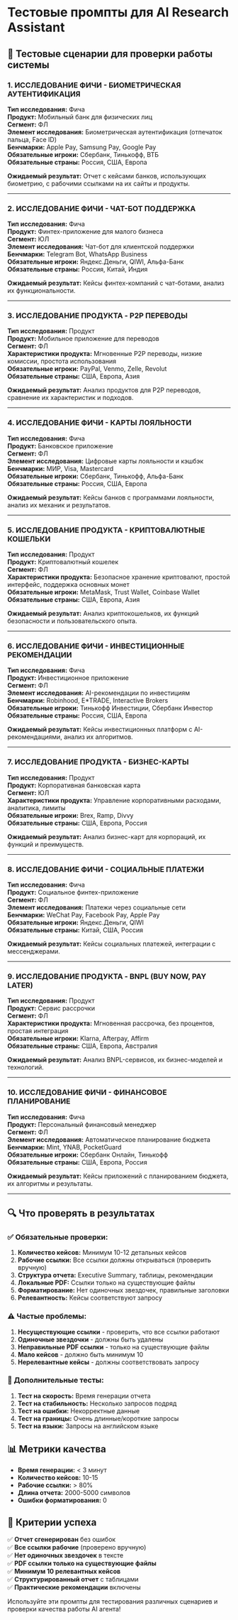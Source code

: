 # Тестовые промпты для AI Research Assistant

## 🧪 Тестовые сценарии для проверки работы системы

### 1. ИССЛЕДОВАНИЕ ФИЧИ - БИОМЕТРИЧЕСКАЯ АУТЕНТИФИКАЦИЯ

**Тип исследования:** Фича  
**Продукт:** Мобильный банк для физических лиц  
**Сегмент:** ФЛ  
**Элемент исследования:** Биометрическая аутентификация (отпечаток пальца, Face ID)  
**Бенчмарки:** Apple Pay, Samsung Pay, Google Pay  
**Обязательные игроки:** Сбербанк, Тинькофф, ВТБ  
**Обязательные страны:** Россия, США, Европа  

**Ожидаемый результат:** Отчет с кейсами банков, использующих биометрию, с рабочими ссылками на их сайты и продукты.

---

### 2. ИССЛЕДОВАНИЕ ФИЧИ - ЧАТ-БОТ ПОДДЕРЖКА

**Тип исследования:** Фича  
**Продукт:** Финтех-приложение для малого бизнеса  
**Сегмент:** ЮЛ  
**Элемент исследования:** Чат-бот для клиентской поддержки  
**Бенчмарки:** Telegram Bot, WhatsApp Business  
**Обязательные игроки:** Яндекс.Деньги, QIWI, Альфа-Банк  
**Обязательные страны:** Россия, Китай, Индия  

**Ожидаемый результат:** Кейсы финтех-компаний с чат-ботами, анализ их функциональности.

---

### 3. ИССЛЕДОВАНИЕ ПРОДУКТА - P2P ПЕРЕВОДЫ

**Тип исследования:** Продукт  
**Продукт:** Мобильное приложение для переводов  
**Сегмент:** ФЛ  
**Характеристики продукта:** Мгновенные P2P переводы, низкие комиссии, простота использования  
**Обязательные игроки:** PayPal, Venmo, Zelle, Revolut  
**Обязательные страны:** США, Европа, Азия  

**Ожидаемый результат:** Анализ продуктов для P2P переводов, сравнение их характеристик и подходов.

---

### 4. ИССЛЕДОВАНИЕ ФИЧИ - КАРТЫ ЛОЯЛЬНОСТИ

**Тип исследования:** Фича  
**Продукт:** Банковское приложение  
**Сегмент:** ФЛ  
**Элемент исследования:** Цифровые карты лояльности и кэшбэк  
**Бенчмарки:** МИР, Visa, Mastercard  
**Обязательные игроки:** Сбербанк, Тинькофф, Альфа-Банк  
**Обязательные страны:** Россия, США, Европа  

**Ожидаемый результат:** Кейсы банков с программами лояльности, анализ их механик и результатов.

---

### 5. ИССЛЕДОВАНИЕ ПРОДУКТА - КРИПТОВАЛЮТНЫЕ КОШЕЛЬКИ

**Тип исследования:** Продукт  
**Продукт:** Криптовалютный кошелек  
**Сегмент:** ФЛ  
**Характеристики продукта:** Безопасное хранение криптовалют, простой интерфейс, поддержка основных монет  
**Обязательные игроки:** MetaMask, Trust Wallet, Coinbase Wallet  
**Обязательные страны:** США, Европа, Азия  

**Ожидаемый результат:** Анализ криптокошельков, их функций безопасности и пользовательского опыта.

---

### 6. ИССЛЕДОВАНИЕ ФИЧИ - ИНВЕСТИЦИОННЫЕ РЕКОМЕНДАЦИИ

**Тип исследования:** Фича  
**Продукт:** Инвестиционное приложение  
**Сегмент:** ФЛ  
**Элемент исследования:** AI-рекомендации по инвестициям  
**Бенчмарки:** Robinhood, E*TRADE, Interactive Brokers  
**Обязательные игроки:** Тинькофф Инвестиции, Сбербанк Инвестор  
**Обязательные страны:** Россия, США, Европа  

**Ожидаемый результат:** Кейсы инвестиционных платформ с AI-рекомендациями, анализ их алгоритмов.

---

### 7. ИССЛЕДОВАНИЕ ПРОДУКТА - БИЗНЕС-КАРТЫ

**Тип исследования:** Продукт  
**Продукт:** Корпоративная банковская карта  
**Сегмент:** ЮЛ  
**Характеристики продукта:** Управление корпоративными расходами, аналитика, лимиты  
**Обязательные игроки:** Brex, Ramp, Divvy  
**Обязательные страны:** США, Европа, Россия  

**Ожидаемый результат:** Анализ бизнес-карт для корпораций, их функций и преимуществ.

---

### 8. ИССЛЕДОВАНИЕ ФИЧИ - СОЦИАЛЬНЫЕ ПЛАТЕЖИ

**Тип исследования:** Фича  
**Продукт:** Социальное финтех-приложение  
**Сегмент:** ФЛ  
**Элемент исследования:** Платежи через социальные сети  
**Бенчмарки:** WeChat Pay, Facebook Pay, Apple Pay  
**Обязательные игроки:** Яндекс.Деньги, QIWI  
**Обязательные страны:** Китай, США, Россия  

**Ожидаемый результат:** Кейсы социальных платежей, интеграции с мессенджерами.

---

### 9. ИССЛЕДОВАНИЕ ПРОДУКТА - BNPL (BUY NOW, PAY LATER)

**Тип исследования:** Продукт  
**Продукт:** Сервис рассрочки  
**Сегмент:** ФЛ  
**Характеристики продукта:** Мгновенная рассрочка, без процентов, простая интеграция  
**Обязательные игроки:** Klarna, Afterpay, Affirm  
**Обязательные страны:** США, Европа, Австралия  

**Ожидаемый результат:** Анализ BNPL-сервисов, их бизнес-моделей и технологий.

---

### 10. ИССЛЕДОВАНИЕ ФИЧИ - ФИНАНСОВОЕ ПЛАНИРОВАНИЕ

**Тип исследования:** Фича  
**Продукт:** Персональный финансовый менеджер  
**Сегмент:** ФЛ  
**Элемент исследования:** Автоматическое планирование бюджета  
**Бенчмарки:** Mint, YNAB, PocketGuard  
**Обязательные игроки:** Сбербанк Онлайн, Тинькофф  
**Обязательные страны:** США, Европа, Россия  

**Ожидаемый результат:** Кейсы приложений с планированием бюджета, их алгоритмы и результаты.

---

## 🔍 Что проверять в результатах

### ✅ Обязательные проверки:

1. **Количество кейсов:** Минимум 10-12 детальных кейсов
2. **Рабочие ссылки:** Все ссылки должны открываться (проверить вручную)
3. **Структура отчета:** Executive Summary, таблицы, рекомендации
4. **Локальные PDF:** Ссылки только на существующие файлы
5. **Форматирование:** Нет одиночных звездочек, правильные заголовки
6. **Релевантность:** Кейсы соответствуют запросу

### ⚠️ Частые проблемы:

1. **Несуществующие ссылки** - проверить, что все ссылки работают
2. **Одиночные звездочки** - должны быть удалены
3. **Неправильные PDF ссылки** - только на существующие файлы
4. **Мало кейсов** - должно быть минимум 10
5. **Нерелевантные кейсы** - должны соответствовать запросу

### 🚀 Дополнительные тесты:

1. **Тест на скорость:** Время генерации отчета
2. **Тест на стабильность:** Несколько запросов подряд
3. **Тест на ошибки:** Некорректные данные
4. **Тест на границы:** Очень длинные/короткие запросы
5. **Тест на языки:** Запросы на английском языке

## 📊 Метрики качества

- **Время генерации:** < 3 минут
- **Количество кейсов:** 10-15
- **Рабочие ссылки:** > 80%
- **Длина отчета:** 2000-5000 символов
- **Ошибки форматирования:** 0

## 🎯 Критерии успеха

✅ **Отчет сгенерирован** без ошибок  
✅ **Все ссылки рабочие** (проверено вручную)  
✅ **Нет одиночных звездочек** в тексте  
✅ **PDF ссылки только на существующие файлы**  
✅ **Минимум 10 релевантных кейсов**  
✅ **Структурированный отчет** с таблицами  
✅ **Практические рекомендации** включены  

Используйте эти промпты для тестирования различных сценариев и проверки качества работы AI агента!
